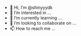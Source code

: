 - 👋 Hi, I’m @shinyyydk
- 👀 I’m interested in ...
- 🌱 I’m currently learning ...
- 💞️ I’m looking to collaborate on ...
- 📫 How to reach me ...

<!---
shinyyydk/shinyyydk is a ✨ special ✨ repository because its `README.md` (this file) appears on your GitHub profile.
You can click the Preview link to take a look at your changes.
--->
